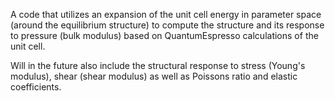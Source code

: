 A code that utilizes an expansion of the unit cell energy in parameter space (around the equilibrium structure) to compute the structure and its response to pressure (bulk modulus) based on QuantumEspresso calculations of the unit cell.

Will in the future also include the structural response to stress (Young's modulus), shear (shear modulus) as well as Poissons ratio and elastic coefficients.
